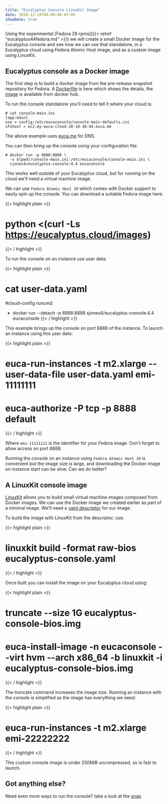 ```yaml
---
title: "Eucalyptus Console LinuxKit Image"
date: 2018-12-10T00:00:00-07:00
showDate: true
---
```


Using the experimental [Fedora 29 rpms]({{< relref "eucalyptus44fedora.md" >}})
we will create a small Docker image for the Eucalyptus console and see
how we can use that standalone, in a Eucalyptus cloud using Fedora
Atomic Host image, and as a custom image using LinuxKit.

## Eucalyptus console as a Docker image
The first step is to build a docker image from the pre-release snapshot
repository for Fedora. A [Dockerfile](https://github.com/sjones4/eucalyptus-extras/blob/master/docker/eucalyptus-console/Dockerfile)
is here which shows the details, the [image](https://hub.docker.com/r/sjones4/eucalyptus-console/)
is available from docker hub.

To run the console standalone you'll need to tell it where your cloud is:

```plain
# cat console-main.ini
[app:main]
use = config:/etc/eucaconsole/console-main-defaults.ini
ufshost = ec2.my-euca-cloud-10-10-10-44.euca.me
```

The above example uses [euca.me](https://www.euca.me/) for DNS.

You can then bring up the console using your configuration file:

```plain
# docker run -p 8888:8888 \
  -v $(pwd)/console-main.ini:/etc/eucaconsole/console-main.ini \
  sjones4/eucalyptus-console:4.4 eucaconsole
```

This works well outside of your Eucalyptus cloud, but for running on the
cloud we'll need a virtual machine image.

We can use `Fedora Atomic Host 29` which comes with Docker support to
easily spin up the console. You can download a suitable Fedora image
here:

{{< highlight plain >}}
# python <(curl -Ls https://eucalyptus.cloud/images)
{{< / highlight >}}

To run the console on an instance use user data:

{{< highlight plain >}}
# cat user-data.yaml
#cloud-config
runcmd:
 - docker run --detach -p 8888:8888 sjones4/eucalyptus-console:4.4 eucaconsole
{{< / highlight >}}

This example brings up the console on port 8888 of the instance. To launch
an instance using this user data:

{{< highlight plain >}}
# euca-run-instances -t m2.xlarge --user-data-file user-data.yaml emi-11111111
#
# euca-authorize -P tcp -p 8888 default
{{< / highlight >}}

Where `emi-11111111` is the identifier for your Fedora image. Don't
forget to allow access on port 8888.

Running the console on an instance using `Fedora Atomic Host 29` is
convenient but the image size is large, and downloading the Docker image
on instance start can be slow. Can we do better?

## A LinuxKit console image
[LinuxKit](https://github.com/linuxkit/linuxkit) allows you to build
small virtual machine images composed from Docker images. We can use the
Docker image we created earlier as part of a minimal image. We'll need a
[yaml descriptor](https://github.com/sjones4/eucalyptus-extras/blob/master/docker/eucalyptus-console/eucalyptus-console.yaml)
for our image.

To build the image with LinuxKit from the descriptor, use:

{{< highlight plain >}}
# linuxkit build -format raw-bios eucalyptus-console.yaml
{{< / highlight >}}

Once built you can install the image on your Eucalyptus cloud using:

{{< highlight plain >}}
# truncate --size 1G eucalyptus-console-bios.img
# euca-install-image -n eucaconsole --virt hvm --arch x86_64 -b linuxkit -i eucalyptus-console-bios.img
{{< / highlight >}}

The truncate command increases the image size. Running an instance with
the console is simplified as the image has everything we need:

{{< highlight plain >}}
# euca-run-instances -t m2.xlarge emi-22222222
{{< / highlight >}}

This custom console image is under 250MiB uncompressed, so is fast to
launch.

## Got anything else?
Need even more ways to run the console? take a look at the [snap](https://snapcraft.io/eucalyptus-console)





